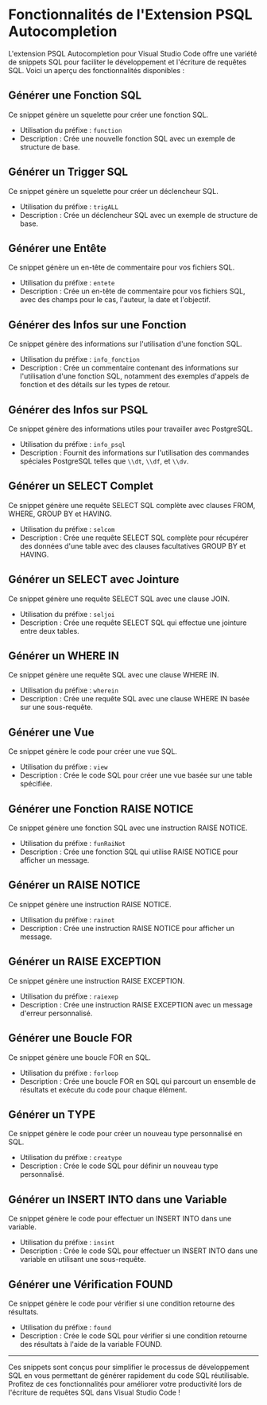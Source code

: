 # Fonctionnalités de l'Extension PSQL Autocompletion

L'extension PSQL Autocompletion pour Visual Studio Code offre une variété de snippets SQL pour faciliter le développement et l'écriture de requêtes SQL. Voici un aperçu des fonctionnalités disponibles :

## Générer une Fonction SQL

Ce snippet génère un squelette pour créer une fonction SQL.

- Utilisation du préfixe : `function`
- Description : Crée une nouvelle fonction SQL avec un exemple de structure de base.

## Générer un Trigger SQL

Ce snippet génère un squelette pour créer un déclencheur SQL.

- Utilisation du préfixe : `trigALL`
- Description : Crée un déclencheur SQL avec un exemple de structure de base.

## Générer une Entête

Ce snippet génère un en-tête de commentaire pour vos fichiers SQL.

- Utilisation du préfixe : `entete`
- Description : Crée un en-tête de commentaire pour vos fichiers SQL, avec des champs pour le cas, l'auteur, la date et l'objectif.

## Générer des Infos sur une Fonction

Ce snippet génère des informations sur l'utilisation d'une fonction SQL.

- Utilisation du préfixe : `info_fonction`
- Description : Crée un commentaire contenant des informations sur l'utilisation d'une fonction SQL, notamment des exemples d'appels de fonction et des détails sur les types de retour.

## Générer des Infos sur PSQL

Ce snippet génère des informations utiles pour travailler avec PostgreSQL.

- Utilisation du préfixe : `info_psql`
- Description : Fournit des informations sur l'utilisation des commandes spéciales PostgreSQL telles que `\\dt`, `\\df`, et `\\dv`.

## Générer un SELECT Complet

Ce snippet génère une requête SELECT SQL complète avec clauses FROM, WHERE, GROUP BY et HAVING.

- Utilisation du préfixe : `selcom`
- Description : Crée une requête SELECT SQL complète pour récupérer des données d'une table avec des clauses facultatives GROUP BY et HAVING.

## Générer un SELECT avec Jointure

Ce snippet génère une requête SELECT SQL avec une clause JOIN.

- Utilisation du préfixe : `seljoi`
- Description : Crée une requête SELECT SQL qui effectue une jointure entre deux tables.

## Générer un WHERE IN

Ce snippet génère une requête SQL avec une clause WHERE IN.

- Utilisation du préfixe : `wherein`
- Description : Crée une requête SQL avec une clause WHERE IN basée sur une sous-requête.

## Générer une Vue

Ce snippet génère le code pour créer une vue SQL.

- Utilisation du préfixe : `view`
- Description : Crée le code SQL pour créer une vue basée sur une table spécifiée.

## Générer une Fonction RAISE NOTICE

Ce snippet génère une fonction SQL avec une instruction RAISE NOTICE.

- Utilisation du préfixe : `funRaiNot`
- Description : Crée une fonction SQL qui utilise RAISE NOTICE pour afficher un message.

## Générer un RAISE NOTICE

Ce snippet génère une instruction RAISE NOTICE.

- Utilisation du préfixe : `rainot`
- Description : Crée une instruction RAISE NOTICE pour afficher un message.

## Générer un RAISE EXCEPTION

Ce snippet génère une instruction RAISE EXCEPTION.

- Utilisation du préfixe : `raiexep`
- Description : Crée une instruction RAISE EXCEPTION avec un message d'erreur personnalisé.

## Générer une Boucle FOR

Ce snippet génère une boucle FOR en SQL.

- Utilisation du préfixe : `forloop`
- Description : Crée une boucle FOR en SQL qui parcourt un ensemble de résultats et exécute du code pour chaque élément.

## Générer un TYPE

Ce snippet génère le code pour créer un nouveau type personnalisé en SQL.

- Utilisation du préfixe : `creatype`
- Description : Crée le code SQL pour définir un nouveau type personnalisé.

## Générer un INSERT INTO dans une Variable

Ce snippet génère le code pour effectuer un INSERT INTO dans une variable.

- Utilisation du préfixe : `insint`
- Description : Crée le code SQL pour effectuer un INSERT INTO dans une variable en utilisant une sous-requête.

## Générer une Vérification FOUND

Ce snippet génère le code pour vérifier si une condition retourne des résultats.

- Utilisation du préfixe : `found`
- Description : Crée le code SQL pour vérifier si une condition retourne des résultats à l'aide de la variable FOUND.

---
Ces snippets sont conçus pour simplifier le processus de développement SQL en vous permettant de générer rapidement du code SQL réutilisable. Profitez de ces fonctionnalités pour améliorer votre productivité lors de l'écriture de requêtes SQL dans Visual Studio Code !
